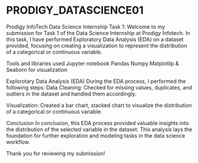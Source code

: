 # PRODIGY_DATASCIENCE01
Prodigy InfoTech Data Science Internship Task 1:
Welcome to my submission for Task 1 of the Data Science Internship at Prodigy Infotech. In this task, I have performed Exploratory Data Analysis (EDA) on a dataset provided, focusing on creating a visualization to represent the distribution of a categorical or continuous variable.

Tools and libraries used
Jupyter notebook Pandas Numpy Matplotlip & Seaborn for visualization

Explorotary Data Analysis (EDA)
During the EDA process, I performed the following steps: Data Cleaning: Checked for missing values, duplicates, and outliers in the dataset and handled them accordingly.

Visualization: Created a bar chart, stacked chart to visualize the distribution of a categorical or continuous variable.

Conclusion
In conclusion, this EDA process provided valuable insights into the distribution of the selected variable in the dataset. This analysis lays the foundation for further exploration and modeling tasks in the data science workflow.

Thank you for reviewing my submission!
